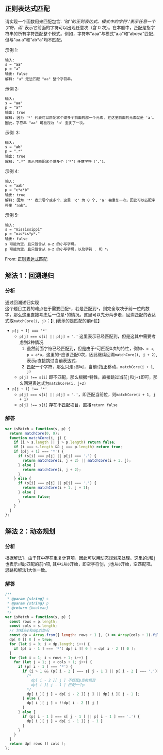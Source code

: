 ## 正则表达式匹配

请实现一个函数用来匹配包含'. '和'_'的正则表达式。模式中的字符'.'表示任意一个字符，而'_'表示它前面的字符可以出现任意次（含 0 次）。在本题中，匹配是指字符串的所有字符匹配整个模式。例如，字符串"aaa"与模式"a.a"和"ab*ac*a"匹配，但与"aa.a"和"ab\*a"均不匹配。

示例 1:

```
输入:
s = "aa"
p = "a"
输出: false
解释: "a" 无法匹配 "aa" 整个字符串。
```

示例 2:

```
输入:
s = "aa"
p = "a*"
输出: true
解释: 因为 '*' 代表可以匹配零个或多个前面的那一个元素, 在这里前面的元素就是 'a'。因此，字符串 "aa" 可被视为 'a' 重复了一次。
```

示例  3:

```
输入:
s = "ab"
p = ".*"
输出: true
解释: ".*" 表示可匹配零个或多个（'*'）任意字符（'.'）。
```

示例 4:

```
输入:
s = "aab"
p = "c*a*b"
输出: true
解释: 因为 '*' 表示零个或多个，这里 'c' 为 0 个, 'a' 被重复一次。因此可以匹配字符串 "aab"。
```

示例 5:

```
输入:
s = "mississippi"
p = "mis*is*p*."
输出: false
s 可能为空，且只包含从 a-z 的小写字母。
p 可能为空，且只包含从 a-z 的小写字母，以及字符 . 和 *。
```

From: [正则表达式匹配](https://leetcode-cn.com/problems/zheng-ze-biao-da-shi-pi-pei-lcof)

## 解法 1：回溯递归

### 分析
通过回溯递归实现  
这个题目主要的难点在于需要匹配`*`，若是匹配到`*`，则完全取决于前一位的数字，那么这里直接考虑后一位是`*`的情况。这里可以先分两步走，回溯匹配的表达式取`matchCore(i, j)`：【i, j表示的是匹配的前n位】
+ `p[j + 1] === '*'`
   + `p[j] === s[i] || p[j] = '.'` 这里表示已经匹配到，但是这其中需要考虑到2种情况   
     1. 虽然前面字符已经匹配到，但是由于`*`可匹配0次的特性，例如`s = a, p = a*a`，这里的`*`应该匹配0次，因此继续回溯`matchCore(i, j + 2)`, 表示`p`直接跳过当前表达式.
     2. 匹配一个字符，那么只走`s`即可，当前`i`指正移动，`matchCore(i + 1, j)`
  + `p[j] !== s[i]` 即不匹配，那么根据`*`特性，直接跳过当前`j`和`j+1`即可，那么回溯表达式为`matchCore(i, j+2)`
+ `p[j + 1] !== '*'`
  + `p[j] === s[i] || p[j] = '.'`，即匹配当前位，则`matchCore(i + 1, j + 1)`
  + `p[j] !== s[i]` 存在不匹配项目，直接`return false`

### 解答

```javascript
var isMatch = function(s, p) {
  return matchCore(0, 0);
  function matchCore(i, j) {
    if (i > s.length || j > p.length) return false;
    if (i === s.length && j === p.length) return true;
    if (p[j + 1] === '*') {
      if (s[i] === p[j] || p[j] === '.') {
        return matchCore(i, j + 2) || matchCore(i + 1, j);
      } else {
        return matchCore(i, j + 2);
      }
    } else {
      if (s[i] === p[j] || p[j] === '.') {
        return matchCore(i + 1, j + 1);
      } else {
        return false;
      }
    }
  }
};
```

## 解法 2：动态规划

### 分析
根据解法1，由于其中存在重复计算项，因此可以用动态规划来处理。这里的`i`和`j`也表示`s`和`p`匹配的前n项, 其中`i`从`0`开始，即空字符创，`j`也从`0`开始，空匹配项。
思路和解法1大体一致。

### 解答

```javascript
/**
 * @param {string} s
 * @param {string} p
 * @return {boolean}
 */
var isMatch = function(s, p) {
  const rows = p.length;
  const cols = s.length;
  // 包括空s和空p的情况
  const dp = Array.from({ length: rows + 1 }, () => Array(cols + 1).fill(false));
  dp[ 0 ][ 0 ] = true;
  for (let i = 0; i < dp.length; i++) {
    if (p[ i - 1 ] === '*') dp[ i ][ 0 ] = dp[ i - 2 ][ 0 ];
  }
  for (let i = 1; i < rows + 1; i++) {
    for (let j = 1; j < cols + 1; j++) {
      if (p[ i - 1 ] === '*') {
        if (i > 1 && (p[ i - 2 ] === s[ j - 1 ] || p[ i - 2 ] === '.')) {
          /*
            dp[ i - 2 ][ j ] 不匹配p当前项目
            dp[ i ][ j - 1 ] 匹配一个p
          */
          dp[ i ][ j ] = dp[ i - 2 ][ j ] || dp[ i ][ j - 1 ];
        } else {
          dp[ i ][ j ] = !!dp[ i - 2 ][ j ]
        }
      } else {
        if (p[ i - 1 ] === s[ j - 1 ] || p[ i - 1 ] === '.') {
          dp[ i ][ j ] = dp[ i - 1 ][ j - 1 ]
        }
      }
    }
  }
  return dp[ rows ][ cols ];
};
```
